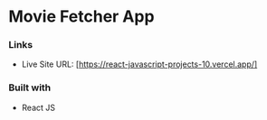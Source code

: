 # Movie Fetcher App

### Links

- Live Site URL: [https://react-javascript-projects-10.vercel.app/]

### Built with

- React JS


